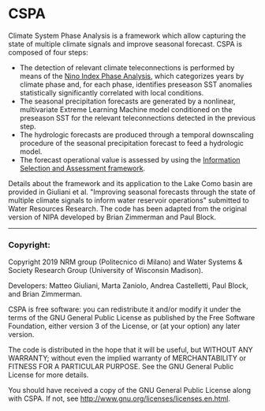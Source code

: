 # CSPA
Climate System Phase Analysis is a framework which allow capturing the state of multiple climate signals and improve seasonal forecast. CSPA is composed of four steps:  
- The detection of relevant climate teleconnections is performed by means of the [Nino Index Phase Analysis](https://agupubs.onlinelibrary.wiley.com/doi/full/10.1002/2015WR017644), which categorizes years by climate phase and, for each phase, identifies preseason SST anomalies statistically significantly correlated with local conditions.
- The seasonal precipitation forecasts are generated by a nonlinear, multivariate Extreme Learning Machine model conditioned on the preseason SST for the relevant teleconnections detected in the previous step.
- The hydrologic forecasts are produced through a temporal downscaling procedure of the seasonal precipitation forecast to feed a hydrologic model.
- The forecast operational value is assessed by using the [Information Selection and Assessment framework](https://agupubs.onlinelibrary.wiley.com/doi/full/10.1002/2015WR017044).

Details about the framework and its application to the Lake Como basin are provided in Giuliani et al. "Improving seasonal forecasts through the state of multiple climate signals to inform water reservoir operations" submitted to Water Resources Research. The code has been adapted from the original version of NIPA developed by Brian Zimmerman and Paul Block.


----
### Copyright:

Copyright 2019 NRM group (Politecnico di Milano) and Water Systems & Society Research Group (University of Wisconsin Madison).

Developers: Matteo Giuliani, Marta Zaniolo, Andrea Castelletti, Paul Block, and Brian Zimmerman.

CSPA is free software: you can redistribute it and/or modify it under the terms of the GNU General Public License as published by the Free Software Foundation, either version 3 of the License, or (at your option) any later version.

The code is distributed in the hope that it will be useful, but WITHOUT ANY WARRANTY; without even the implied warranty of MERCHANTABILITY or FITNESS FOR A PARTICULAR PURPOSE.  See the GNU General Public License for more details.

You should have received a copy of the GNU General Public License along with CSPA.  If not, see <http://www.gnu.org/licenses/licenses.en.html>.

